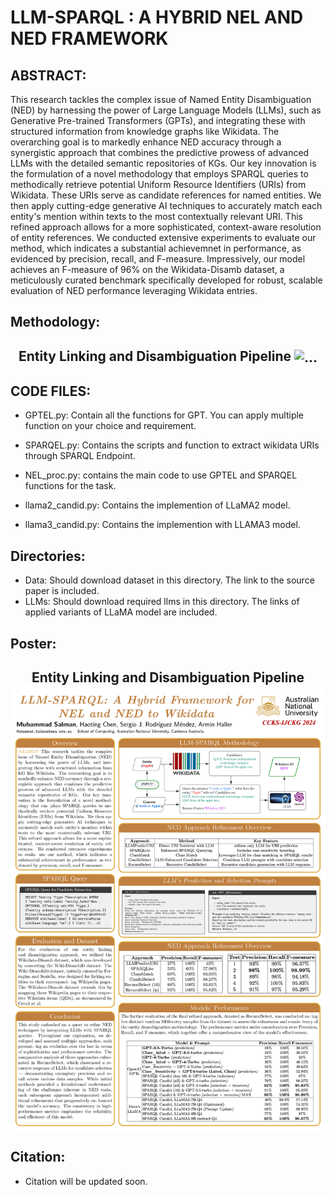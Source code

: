 # LLM-SPARQL : A HYBRID NEL AND NED FRAMEWORK

ABSTRACT:
-
This research tackles the complex issue of Named Entity Disambiguation (NED) by harnessing the power of Large Language Models (LLMs), such as Generative Pre-trained Transformers (GPTs), and integrating these with structured information from knowledge graphs like Wikidata. The overarching goal is to markedly enhance NED accuracy through a synergistic approach that combines the predictive prowess of advanced LLMs with the detailed semantic repositories of KGs. Our key innovation is the formulation of a novel methodology that employs SPARQL queries to methodically retrieve potential Uniform Resource Identifiers (URIs) from Wikidata. These URIs serve as candidate references for named entities. We then apply cutting-edge generative AI techniques to accurately match each entity's mention within texts to the most contextually relevant URI. This refined approach allows for a more sophisticated, context-aware resolution of entity references. We conducted extensive experiments to evaluate our method, which indicates a substantial achievemnet in performance, as evidenced by precision, recall, and F-measure. Impressively, our model achieves an F-measure of 96\% on the Wikidata-Disamb dataset, a meticulously curated benchmark specifically developed for robust, scalable evaluation of NED performance leveraging Wikidata entries.

Methodology:
-
<h2 align="center">
  Entity Linking and Disambiguation Pipeline
  <img align="center" src="GPT-SPARQL.png" alt="...">
</h2>

CODE FILES:
-
- GPTEL.py: Contain all the functions for GPT. You can apply multiple function on your choice and requirement.
- SPARQEL.py: Contains the scripts and function to extract wikidata URIs through SPARQL Endpoint.
- NEL_proc.py: contains the main code to use GPTEL and SPARQEL functions for the task.

- llama2_candid.py: Contains the implemention of LLaMA2 model.
- llama3_candid.py: Contains the implemention with LLAMA3 model.


Directories:
-
- Data: Should download dataset in this directory. The link to the source paper is included.
- LLMs: Should download required llms in this directory. The links of applied variants of LLaMA model are included.

Poster:
-
<h2 align="center">
  Entity Linking and Disambiguation Pipeline
  <img align="center" src="LLM-SPARQL Poster.pdf" alt="...">
</h2>

Citation:
-
- Citation will be updated soon.

